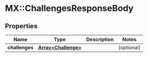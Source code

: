 # MX::ChallengesResponseBody

## Properties
Name | Type | Description | Notes
------------ | ------------- | ------------- | -------------
**challenges** | [**Array&lt;Challenge&gt;**](Challenge.md) |  | [optional] 


